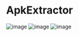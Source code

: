# ApkExtractor
![image](https://user-images.githubusercontent.com/53398805/100877841-5d1d2d80-34cf-11eb-91b2-33e7677c70c1.png)
![image](https://user-images.githubusercontent.com/53398805/100878067-b1281200-34cf-11eb-9ee2-43ee82429dd0.png)
![image](https://user-images.githubusercontent.com/53398805/100878106-bc7b3d80-34cf-11eb-9683-0fc148f64125.png)
